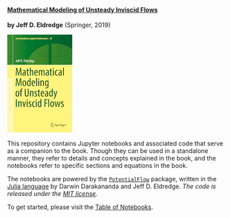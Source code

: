 #### [**Mathematical Modeling of Unsteady Inviscid Flows**](https://www.springer.com/gp/book/9783030183189)
**by Jeff D. Eldredge** (Springer, 2019)

![BookCover](https://github.com/jdeldre/BookExamples/blob/master/binder/notebooks/figures/9783030183189-smaller.png)

This repository contains Jupyter notebooks and associated code that serve as a companion to the book. Though they can be used in a standalone manner, they refer to details and concepts explained in the book, and the notebooks refer to specific sections and equations in the book.

The notebooks are powered by the [`PotentialFlow`](https://github.com/darwindarak/PotentialFlow.jl) package, written in the [Julia language](https://julialang.org/) by Darwin Darakananda and Jeff D. Eldredge. *The code is released under the [MIT license](https://opensource.org/licenses/MIT).*

To get started, please visit the [Table of Notebooks](https://github.com/jdeldre/BookExamples/blob/master/binder/notebooks).
